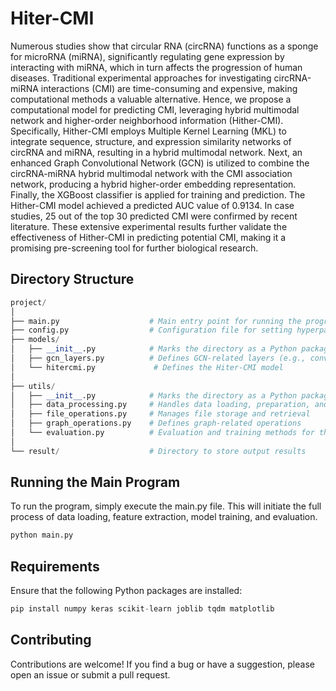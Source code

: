 # Hiter-CMI
Numerous studies show that circular RNA (circRNA) functions as a sponge for microRNA (miRNA), significantly regulating gene expression by interacting with miRNA, which in turn affects the progression of human diseases. Traditional experimental approaches for investigating circRNA-miRNA interactions (CMI) are time-consuming and expensive, making computational methods a valuable alternative. Hence, we propose a computational model for predicting CMI, leveraging hybrid multimodal network and higher-order neighborhood information (Hither-CMI). Specifically, Hither-CMI employs Multiple Kernel Learning (MKL) to integrate sequence, structure, and expression similarity networks of circRNA and miRNA, resulting in a hybrid multimodal network. Next, an enhanced Graph Convolutional Network (GCN) is utilized to combine the circRNA-miRNA hybrid multimodal network with the CMI association network, producing a hybrid higher-order embedding representation. Finally, the XGBoost classifier is applied for training and prediction. The Hither-CMI model achieved a predicted AUC value of 0.9134. In case studies, 25 out of the top 30 predicted CMI were confirmed by recent literature. These extensive experimental results further validate the effectiveness of Hither-CMI in predicting potential CMI, making it a promising pre-screening tool for further biological research.

## Directory Structure

```python
project/
│
├── main.py                    # Main entry point for running the program
├── config.py                  # Configuration file for setting hyperparameters and arguments
├── models/
│   ├── __init__.py            # Marks the directory as a Python package
│   ├── gcn_layers.py          # Defines GCN-related layers (e.g., convolution layers)
│   └── hitercmi.py             # Defines the Hiter-CMI model
│
├── utils/
│   ├── __init__.py            # Marks the directory as a Python package
│   ├── data_processing.py     # Handles data loading, preparation, and processing
│   ├── file_operations.py     # Manages file storage and retrieval
│   ├── graph_operations.py    # Defines graph-related operations
│   └── evaluation.py          # Evaluation and training methods for the model
│
└── result/                    # Directory to store output results

```
## Running the Main Program

To run the program, simply execute the main.py file. This will initiate the full process of data loading, feature extraction, model training, and evaluation.

```python
python main.py
```

## Requirements

Ensure that the following Python packages are installed:

```python
pip install numpy keras scikit-learn joblib tqdm matplotlib
```


## Contributing
Contributions are welcome! If you find a bug or have a suggestion, please open an issue or submit a pull request.